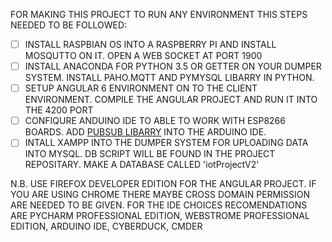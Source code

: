 FOR MAKING THIS PROJECT TO RUN ANY ENVIRONMENT THIS STEPS NEEDED TO BE FOLLOWED:
- [ ] INSTALL RASPBIAN OS INTO A RASPBERRY PI AND INSTALL MOSQUTTO ON IT. OPEN A WEB SOCKET AT PORT 1900
- [ ] INSTALL ANACONDA FOR PYTHON 3.5 OR GETTER ON YOUR DUMPER SYSTEM. INSTALL PAHO.MQTT AND PYMYSQL LIBARRY IN PYTHON.
- [ ] SETUP ANGULAR 6 ENVIRONMENT ON TO THE CLIENT ENVIRONMENT. COMPILE THE ANGULAR PROJECT AND RUN IT INTO THE 4200 PORT
- [ ] CONFIQURE ANDUINO IDE TO ABLE TO WORK WITH ESP8266 BOARDS. ADD [PUBSUB LIBARRY](https://github.com/knolleary/pubsubclient) INTO THE ARDUINO IDE.
- [ ] INTALL XAMPP INTO THE DUMPER SYSTEM FOR UPLOADING DATA INTO MYSQL. DB SCRIPT WILL BE FOUND IN THE PROJECT REPOSITARY. MAKE A DATABASE CALLED 'iotProjectV2'

N.B.	USE FIREFOX DEVELOPER EDITION FOR THE ANGULAR PROJECT. IF YOU ARE USING CHROME THERE MAYBE CROSS DOMAIN PERMISSION ARE NEEDED TO BE GIVEN.
	FOR THE IDE CHOICES RECOMENDATIONS ARE PYCHARM PROFESSIONAL EDITION, WEBSTROME PROFESSIONAL EDITION, ARDUINO IDE, CYBERDUCK, CMDER
